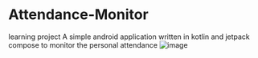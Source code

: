 # Attendance-Monitor
learning project
A simple android application written in kotlin and jetpack compose to monitor the personal attendance 
![image](https://user-images.githubusercontent.com/115709232/225676892-718edead-7e54-4565-8ccf-62cdaad0d8ee.png)
